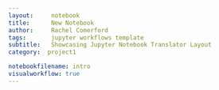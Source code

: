 ```yaml
---
layout:     notebook
title:      New Notebook
author:     Rachel Comerford
tags: 		jupyter workflows template
subtitle:   Showcasing Jupyter Notebook Translator Layout
category:  project1

notebookfilename: intro
visualworkflow: true
---
```

